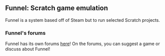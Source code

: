 ## Funnel: Scratch game emulation
Funnel is a system based off of Steam but to run selected Scratch projects.

### Funnel's forums
Funnel has its own forums [here](https://funnel.boards.net/)! On the forums, you can suggest a game or discuss about Funnel!

